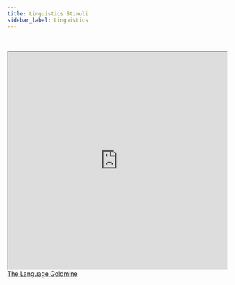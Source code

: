 ```yaml
---
title: Linguistics Stimuli
sidebar_label: Linguistics
---
```


<meta http-equiv="Content-Security-Policy" content="upgrade-insecure-requests"/>
<br></br>
<iframe src="http://languagegoldmine.com" width="100%" height="500" title="CSS Stacking, Absolute 1"></iframe>
<figcaption><a href = "http://languagegoldmine.com">The Language Goldmine</a></figcaption>
